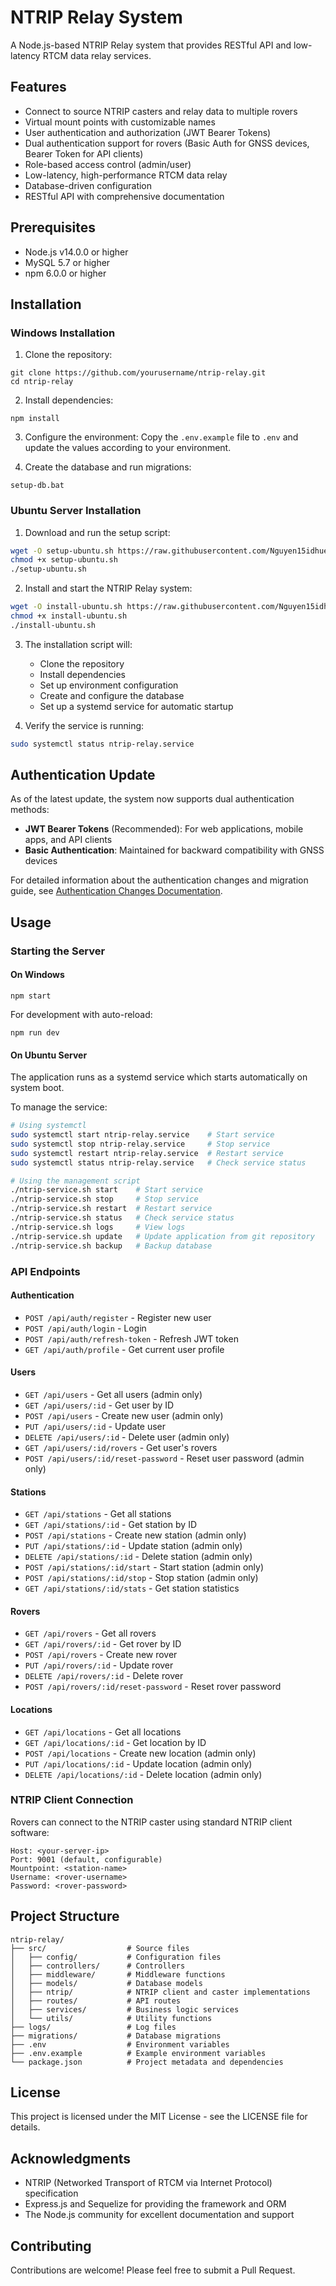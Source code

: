 # NTRIP Relay System

A Node.js-based NTRIP Relay system that provides RESTful API and low-latency RTCM data relay services.

## Features

- Connect to source NTRIP casters and relay data to multiple rovers
- Virtual mount points with customizable names
- User authentication and authorization (JWT Bearer Tokens)
- Dual authentication support for rovers (Basic Auth for GNSS devices, Bearer Token for API clients)
- Role-based access control (admin/user)
- Low-latency, high-performance RTCM data relay
- Database-driven configuration
- RESTful API with comprehensive documentation

## Prerequisites

- Node.js v14.0.0 or higher
- MySQL 5.7 or higher
- npm 6.0.0 or higher

## Installation

### Windows Installation

1. Clone the repository:
```
git clone https://github.com/yourusername/ntrip-relay.git
cd ntrip-relay
```

2. Install dependencies:
```
npm install
```

3. Configure the environment:
Copy the `.env.example` file to `.env` and update the values according to your environment.

4. Create the database and run migrations:
```
setup-db.bat
```

### Ubuntu Server Installation

1. Download and run the setup script:
```bash
wget -O setup-ubuntu.sh https://raw.githubusercontent.com/Nguyen15idhue/ntrip/main/setup-ubuntu.sh
chmod +x setup-ubuntu.sh
./setup-ubuntu.sh
```

2. Install and start the NTRIP Relay system:
```bash
wget -O install-ubuntu.sh https://raw.githubusercontent.com/Nguyen15idhue/ntrip/main/install-ubuntu.sh
chmod +x install-ubuntu.sh
./install-ubuntu.sh
```

3. The installation script will:
   - Clone the repository
   - Install dependencies
   - Set up environment configuration
   - Create and configure the database
   - Set up a systemd service for automatic startup

4. Verify the service is running:
```bash
sudo systemctl status ntrip-relay.service
```

## Authentication Update

As of the latest update, the system now supports dual authentication methods:

- **JWT Bearer Tokens** (Recommended): For web applications, mobile apps, and API clients
- **Basic Authentication**: Maintained for backward compatibility with GNSS devices

For detailed information about the authentication changes and migration guide, see [Authentication Changes Documentation](./docs/authentication-changes.md).

## Usage

### Starting the Server

#### On Windows
```
npm start
```

For development with auto-reload:
```
npm run dev
```

#### On Ubuntu Server
The application runs as a systemd service which starts automatically on system boot.

To manage the service:
```bash
# Using systemctl
sudo systemctl start ntrip-relay.service    # Start service
sudo systemctl stop ntrip-relay.service     # Stop service
sudo systemctl restart ntrip-relay.service  # Restart service
sudo systemctl status ntrip-relay.service   # Check service status

# Using the management script
./ntrip-service.sh start    # Start service
./ntrip-service.sh stop     # Stop service
./ntrip-service.sh restart  # Restart service
./ntrip-service.sh status   # Check service status
./ntrip-service.sh logs     # View logs
./ntrip-service.sh update   # Update application from git repository
./ntrip-service.sh backup   # Backup database
```

### API Endpoints

#### Authentication
- `POST /api/auth/register` - Register new user
- `POST /api/auth/login` - Login
- `POST /api/auth/refresh-token` - Refresh JWT token
- `GET /api/auth/profile` - Get current user profile

#### Users
- `GET /api/users` - Get all users (admin only)
- `GET /api/users/:id` - Get user by ID
- `POST /api/users` - Create new user (admin only)
- `PUT /api/users/:id` - Update user
- `DELETE /api/users/:id` - Delete user (admin only)
- `GET /api/users/:id/rovers` - Get user's rovers
- `POST /api/users/:id/reset-password` - Reset user password (admin only)

#### Stations
- `GET /api/stations` - Get all stations
- `GET /api/stations/:id` - Get station by ID
- `POST /api/stations` - Create new station (admin only)
- `PUT /api/stations/:id` - Update station (admin only)
- `DELETE /api/stations/:id` - Delete station (admin only)
- `POST /api/stations/:id/start` - Start station (admin only)
- `POST /api/stations/:id/stop` - Stop station (admin only)
- `GET /api/stations/:id/stats` - Get station statistics

#### Rovers
- `GET /api/rovers` - Get all rovers
- `GET /api/rovers/:id` - Get rover by ID
- `POST /api/rovers` - Create new rover
- `PUT /api/rovers/:id` - Update rover
- `DELETE /api/rovers/:id` - Delete rover
- `POST /api/rovers/:id/reset-password` - Reset rover password

#### Locations
- `GET /api/locations` - Get all locations
- `GET /api/locations/:id` - Get location by ID
- `POST /api/locations` - Create new location (admin only)
- `PUT /api/locations/:id` - Update location (admin only)
- `DELETE /api/locations/:id` - Delete location (admin only)

### NTRIP Client Connection

Rovers can connect to the NTRIP caster using standard NTRIP client software:

```
Host: <your-server-ip>
Port: 9001 (default, configurable)
Mountpoint: <station-name>
Username: <rover-username>
Password: <rover-password>
```

## Project Structure

```
ntrip-relay/
├── src/                  # Source files
│   ├── config/           # Configuration files
│   ├── controllers/      # Controllers
│   ├── middleware/       # Middleware functions
│   ├── models/           # Database models
│   ├── ntrip/            # NTRIP client and caster implementations
│   ├── routes/           # API routes
│   ├── services/         # Business logic services
│   └── utils/            # Utility functions
├── logs/                 # Log files
├── migrations/           # Database migrations
├── .env                  # Environment variables
├── .env.example          # Example environment variables
└── package.json          # Project metadata and dependencies
```

## License

This project is licensed under the MIT License - see the LICENSE file for details.

## Acknowledgments

- NTRIP (Networked Transport of RTCM via Internet Protocol) specification
- Express.js and Sequelize for providing the framework and ORM
- The Node.js community for excellent documentation and support

## Contributing

Contributions are welcome! Please feel free to submit a Pull Request.
